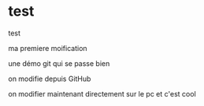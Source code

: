 # test
test

ma premiere moification 

une démo git qui se passe bien

on modifie depuis GitHub

on modifier maintenant directement sur le pc et c'est cool
